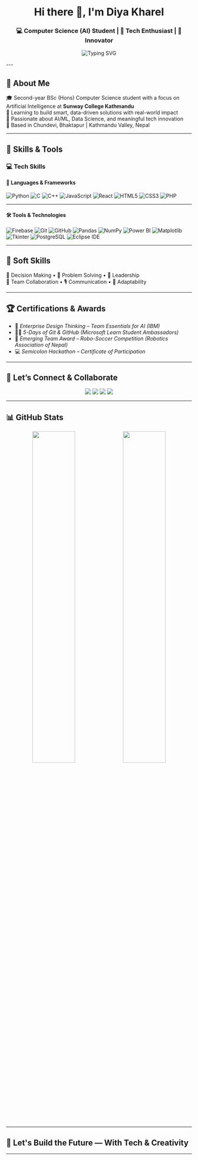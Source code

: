 
<h1 align="center">Hi there 👋, I'm Diya Kharel</h1>
<h3 align="center">💻 Computer Science (AI) Student | 🤖 Tech Enthusiast | 🌟 Innovator</h3>


<p align="center">
  <img src="https://readme-typing-svg.herokuapp.com?font=Fira+Code&weight=500&size=22&duration=4000&pause=1000&color=58A6FF&center=true&vCenter=true&width=435&lines=AI+Explorer+from+Nepal;Web+%26+ML+Enthusiast;Freelance+Content+Creator" alt="Typing SVG" />
</p>
---

## 💫 About Me  
🎓 Second-year BSc (Hons) Computer Science student with a focus on Artificial Intelligence at **Sunway College Kathmandu**  
🌱 Learning to build smart, data-driven solutions with real-world impact  
🌟 Passionate about AI/ML, Data Science, and meaningful tech innovation  
📍 Based in Chundevi, Bhaktapur | Kathmandu Valley, Nepal  

---

## 🔧 Skills & Tools  

### 💻 Tech Skills  

#### 🧠 Languages & Frameworks  
<p>
  <img src="https://img.shields.io/badge/Python-FFD43B?style=for-the-badge&logo=python&logoColor=blue" alt="Python"/>
  <img src="https://img.shields.io/badge/C-00599C?style=for-the-badge&logo=c&logoColor=white" alt="C"/>
  <img src="https://img.shields.io/badge/C++-00599C?style=for-the-badge&logo=c%2B%2B&logoColor=white" alt="C++"/>
  <img src="https://img.shields.io/badge/JavaScript-F7DF1E?style=for-the-badge&logo=javascript&logoColor=black" alt="JavaScript"/>
  <img src="https://img.shields.io/badge/React-20232A?style=for-the-badge&logo=react&logoColor=61DAFB" alt="React"/>
  <img src="https://img.shields.io/badge/HTML5-E34F26?style=for-the-badge&logo=html5&logoColor=white" alt="HTML5"/>
  <img src="https://img.shields.io/badge/CSS3-1572B6?style=for-the-badge&logo=css3&logoColor=white" alt="CSS3"/>
   <img src="https://img.shields.io/badge/PHP-777BB4?style=for-the-badge&logo=php&logoColor=white" alt="PHP"/>
</p>

---

#### 🛠️ Tools & Technologies  
<p>
  <img src="https://img.shields.io/badge/Firebase-ffca28?style=for-the-badge&logo=firebase&logoColor=black" alt="Firebase"/>
  <img src="https://img.shields.io/badge/Git-F05032?style=for-the-badge&logo=git&logoColor=white" alt="Git"/>
  <img src="https://img.shields.io/badge/GitHub-181717?style=for-the-badge&logo=github&logoColor=white" alt="GitHub"/>
  <img src="https://img.shields.io/badge/Pandas-150458?style=for-the-badge&logo=pandas&logoColor=white" alt="Pandas"/>
  <img src="https://img.shields.io/badge/NumPy-013243?style=for-the-badge&logo=numpy&logoColor=white" alt="NumPy"/>
  <img src="https://img.shields.io/badge/Power%20BI-F2C811?style=for-the-badge&logo=powerbi&logoColor=black" alt="Power BI"/>
  <img src="https://img.shields.io/badge/Matplotlib-11557c?style=for-the-badge&logo=plotly&logoColor=white" alt="Matplotlib"/>
  <img src="https://img.shields.io/badge/Tkinter-FF6F00?style=for-the-badge&logo=python&logoColor=white" alt="Tkinter"/>
  <img src="https://img.shields.io/badge/PostgreSQL-4169E1?style=for-the-badge&logo=postgresql&logoColor=white" alt="PostgreSQL"/>
  <img src="https://img.shields.io/badge/Eclipse-2C2255?style=for-the-badge&logo=eclipseide&logoColor=white" alt="Eclipse IDE"/>
</p>

---



## 💬 Soft Skills

🧠 Decision Making • 🧩 Problem Solving • 🎯 Leadership  
👥 Team Collaboration • 🎙 Communication • 🔄 Adaptability  

---

<!-- ## 🌟 Featured Projects

🔹 **Smart Canteen Paying System**  
> RFID-based IoT payment system using ESP32 & Firebase. Includes a clean web dashboard (HTML/CSS/JS) for users and admins.

🔹 **Global Peace Index Analyzer**  
> Python-based data project using Pandas and Quick Sort to rank countries based on peace scores, with visual correlations on GDP, education, etc.

🔹 **Hospital Management System**  
> Desktop GUI app (Python & Tkinter) to manage patients, appointments, illness tracking, and report generation via Matplotlib.

--- -->

## 🏆 Certifications & Awards  
- 🧠 *Enterprise Design Thinking – Team Essentials for AI (IBM)*  
- 👩‍💻 *5-Days of Git & GitHub (Microsoft Learn Student Ambassadors)*  
- 🤖 *Emerging Team Award – Robo-Soccer Competition (Robotics Association of Nepal)*  
- 💻 *Semicolon Hackathon – Certificate of Participation*

---

## 📲 Let’s Connect & Collaborate

<p align="center">
  <a href="mailto:diyakharel3@gmail.com"><img src="https://img.shields.io/badge/Gmail-diyakharel3@gmail.com-D14836?style=for-the-badge&logo=gmail&logoColor=white"/></a>
  <a href="https://www.linkedin.com/in/diyakharel/"><img src="https://img.shields.io/badge/LinkedIn-Diya%20Kharel-blue?style=for-the-badge&logo=linkedin&logoColor=white"/></a>
  <a href="https://www.instagram.com/_diyaahaa__/"><img src="https://img.shields.io/badge/Instagram-@_diyaahaa__-E4405F?style=for-the-badge&logo=instagram&logoColor=white"/></a>
  <a href="https://www.facebook.com/diya.kharel.560"><img src="https://img.shields.io/badge/Facebook-Diya%20Kharel-1877F2?style=for-the-badge&logo=facebook&logoColor=white"/></a>
</p>

---

## 📊 GitHub Stats  

<p align="center">
  <img src="https://github-readme-stats.vercel.app/api?username=Diyakharel1&show_icons=true&theme=tokyonight" width="48%" />
  <img src="https://github-readme-stats.vercel.app/api/top-langs/?username=Diyakharel1&layout=compact&theme=tokyonight" width="48%" />
</p>

---

## 🌈 Let's Build the Future — With Tech & Creativity

---
